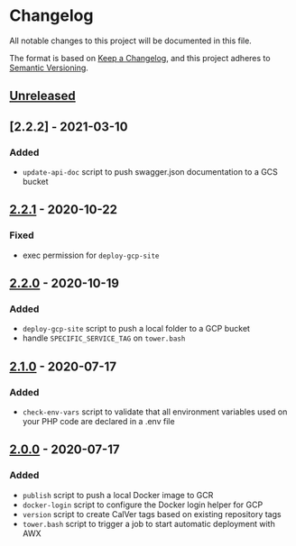# Changelog

All notable changes to this project will be documented in this file.

The format is based on [Keep a Changelog](https://keepachangelog.com/en/1.0.0/),
and this project adheres to [Semantic Versioning](https://semver.org/spec/v2.0.0.html).

## [Unreleased]

## [2.2.2] - 2021-03-10

### Added

- `update-api-doc` script to push swagger.json documentation
to a GCS bucket

## [2.2.1] - 2020-10-22

### Fixed

- exec permission for `deploy-gcp-site`

## [2.2.0] - 2020-10-19

### Added

- `deploy-gcp-site` script to push a local folder to a GCP bucket
- handle `SPECIFIC_SERVICE_TAG` on `tower.bash`

## [2.1.0] - 2020-07-17

### Added

- `check-env-vars` script to validate that all environment variables used on your PHP code are declared in a .env file

## [2.0.0] - 2020-07-17

### Added

- `publish` script to push a local Docker image to GCR
- `docker-login` script to configure the Docker login helper for GCP
- `version` script to create CalVer tags based on existing repository tags
- `tower.bash` script to trigger a job to start automatic deployment with AWX

[Unreleased]: https://github.com/olivierlacan/keep-a-changelog/compare/2.2.1...HEAD
[2.2.1]: https://github.com/arquivei/pipeline-image/compare/2.2.1...2.2.0
[2.2.0]: https://github.com/arquivei/pipeline-image/compare/2.2.0...2.1.0
[2.1.0]: https://github.com/arquivei/pipeline-image/compare/2.1.0...2.0.0
[2.0.0]: https://github.com/arquivei/pipeline-image/releases/tag/2.0.0


